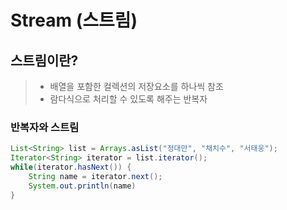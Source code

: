 # Stream (스트림)

## 스트림이란?
> * 배열을 포함한 컬렉션의 저장요소를 하나씩 참조
> * 람다식으로 처리할 수 있도록 해주는 반복자

### 반복자와 스트림
```java
List<String> list = Arrays.asList("정대만", "채치수", "서태웅");
Iterator<String> iterator = list.iterator();
while(iterator.hasNext()) {
    String name = iterator.next();
    System.out.println(name)
}
```